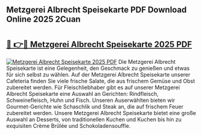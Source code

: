 ## Metzgerei Albrecht Speisekarte PDF Download Online 2025 2Cuan

# <h2><a href="http://gc7i7m.nevu.top/?p=Metzgerei+Albrecht+Speisekarte">🔗 👉🔴 Metzgerei Albrecht Speisekarte 2025 PDF</a></h2>

[![Metzgerei Albrecht Speisekarte 2025 PDF](https://i.imgur.com/dBaPXMq.png)](http://gc7i7m.nevu.top/?p=Metzgerei+Albrecht+Speisekarte)
Die Metzgerei Albrecht Speisekarte ist eine Gelegenheit, den Geschmack zu genießen und etwas für sich selbst zu wählen. Auf der Metzgerei Albrecht Speisekarte unserer Cafeteria finden Sie viele frische Salate, die aus frischem Gemüse und Obst zubereitet werden. Für Fleischliebhaber gibt es auf unserer Metzgerei Albrecht Speisekarte eine Auswahl an Gerichten: Rindfleisch, Schweinefleisch, Huhn und Fisch. Unseren Auserwählten bieten wir Gourmet-Gerichte wie Schaschlik und Steak an, die auf frischem Feuer zubereitet werden. Unsere Metzgerei Albrecht Speisekarte bietet eine große Auswahl an Desserts, von traditionellen Kuchen und Kuchen bis hin zu exquisiten Crème Brûlée und Schokoladensouffle.
